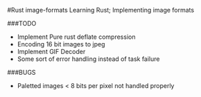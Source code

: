 #Rust image-formats
Learning Rust; Implementing image formats

###TODO
+ Implement Pure rust deflate compression
+ Encoding 16 bit images to jpeg
+ Implement GIF Decoder
+ Some sort of error handling instead of task failure

###BUGS
+ Paletted images < 8 bits per pixel not handled properly
